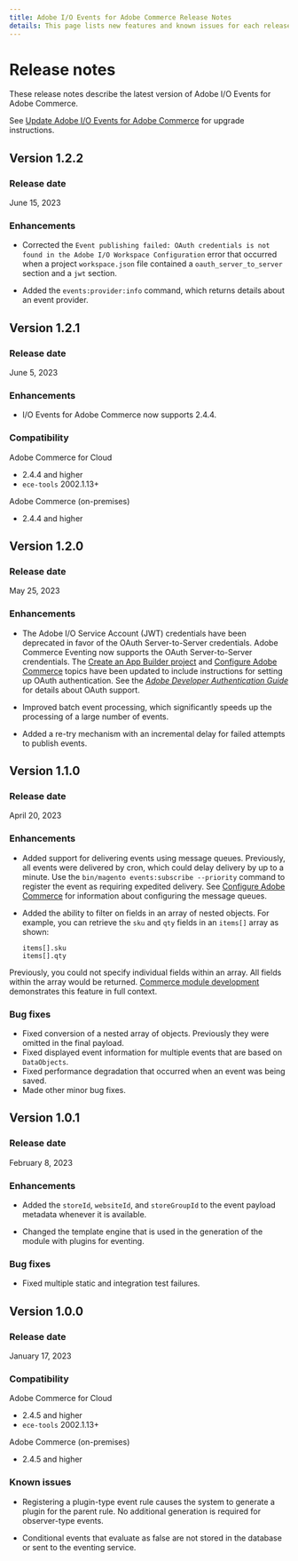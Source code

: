 ```yaml
---
title: Adobe I/O Events for Adobe Commerce Release Notes
details: This page lists new features and known issues for each release of Adobe I/O Events for Adobe Commerce.
---
```


# Release notes

These release notes describe the latest version of Adobe I/O Events for Adobe Commerce.

See [Update Adobe I/O Events for Adobe Commerce](installation.md#update-adobe-io-events-for-adobe-commerce) for upgrade instructions.

## Version 1.2.2

### Release date

June 15, 2023

### Enhancements

* Corrected the `Event publishing failed: OAuth credentials is not found in the Adobe I/O Workspace Configuration` error that occurred when a project `workspace.json` file contained a `oauth_server_to_server` section and a `jwt` section.

* Added the `events:provider:info` command, which returns details about an event provider.

## Version 1.2.1

### Release date

June 5, 2023

### Enhancements

*  I/O Events for Adobe Commerce now supports 2.4.4.

### Compatibility

Adobe Commerce for Cloud

*  2.4.4 and higher
*  `ece-tools` 2002.1.13+

Adobe Commerce (on-premises)

*  2.4.4 and higher

## Version 1.2.0

### Release date

May 25, 2023

### Enhancements

*  The Adobe I/O Service Account (JWT) credentials have been deprecated in favor of the OAuth Server-to-Server credentials. Adobe Commerce Eventing now supports the OAuth Server-to-Server crendentials. The [Create an App Builder project](project-setup.md) and [Configure Adobe Commerce](configure-commerce.md) topics have been updated to include instructions for setting up OAuth authentication. See the [_Adobe Developer Authentication Guide_](https://developer.adobe.com/developer-console/docs/guides/authentication/) for details about OAuth support.

*  Improved batch event processing, which significantly speeds up the processing of a large number of events.

*  Added a re-try mechanism with an incremental delay for failed attempts to publish events.

## Version 1.1.0

### Release date

April 20, 2023

### Enhancements

*  Added support for delivering events using message queues. Previously, all events were delivered by cron, which could delay delivery by up to a minute. Use the `bin/magento events:subscribe --priority` command to register the event as requiring expedited delivery. See [Configure Adobe Commerce](./configure-commerce.md#check-cron-and-message-queue-configuration) for information about configuring the message queues.

*  Added the ability to filter on fields in an array of nested objects. For example, you can retrieve the `sku` and `qty` fields in an `items[]` array as shown:

   ```text
   items[].sku
   items[].qty
   ```

Previously, you could not specify individual fields within an array. All fields within the array would be returned. [Commerce module development](module-development.md#array-of-nested-objects) demonstrates this feature in full context.

### Bug fixes

*  Fixed conversion of a nested array of objects. Previously they were omitted in the final payload.
*  Fixed displayed event information for multiple events that are based on `DataObjects`.
*  Fixed performance degradation that occurred when an event was being saved.
*  Made other minor bug fixes.

## Version 1.0.1

### Release date

February 8, 2023

### Enhancements

*  Added the `storeId`, `websiteId`, and `storeGroupId` to the event payload metadata whenever it is available.

*  Changed the template engine that is used in the generation of the module with plugins for eventing.

### Bug fixes

*  Fixed multiple static and integration test failures.

## Version 1.0.0

### Release date

January 17, 2023

### Compatibility

Adobe Commerce for Cloud

*  2.4.5 and higher
*  `ece-tools` 2002.1.13+

Adobe Commerce (on-premises)

*  2.4.5 and higher

### Known issues

*  Registering a plugin-type event rule causes the system to generate a plugin for the parent rule. No additional generation is required for observer-type events.

*  Conditional events that evaluate as false are not stored in the database or sent to the eventing service.
